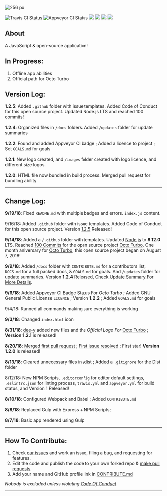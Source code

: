 ![256 px](https://user-images.githubusercontent.com/36637989/44937318-90ad0280-ad70-11e8-8876-ae6bb0e4757b.png)

![Travis CI Status](https://api.travis-ci.org/rocketbear27/octo-turbo.svg?branch=master)
![Appveyor CI Status](https://ci.appveyor.com/api/projects/status/g91ex63y4v0e50lg?svg=true)
![](https://img.shields.io/badge/contributors-3-brightgreen.svg)
![](https://img.shields.io/badge/npm_scripts-passing-brightgreen.svg)
![](https://img.shields.io/badge/repo_size-159_MB-brightgreen.svg)
![](https://img.shields.io/badge/app_size-118_KB-brightgreen.svg)

## About

A JavaScript & open-source application!

## In Progress:
1. Offline app abilities
2. Official path for Octo Turbo

## Version Log:
**1.2.5**: Added `.github` folder with issue templates. Added Code of Conduct for this open source project. Updated Node.js LTS and reached 100 commits!
<br><br>
**1.2.4**: Organized files in `/docs` folders. Added `/updates` folder for update summaries
<br><br>
**1.2.2**: Found and added Appveyor CI badge ; Added a licence to project ; Set `GOALS.md` for goals
<br><br>
**1.2.1**: New logo created, and `/images` folder created with logo licence, and different size logos.
<br><br>
**1.2.0**: HTML file now bundled in build process. Merged pull request for bundling ability

---

## Change Log:
**9/19/18**: Fixed `README.md` with multiple badges and errors. `index.js` content.
<br><br>
9/16/18: Added `.github` folder with issue templates. Added Code of Conduct for this open source project. Version [1.2.5](https://github.com/rocketbear27/octo-turbo/blob/master/docs/updates/1.2.x.md) Released!
<br><br>
**9/14/18**: Added a `/.github` folder with templates. Updated [Node.js]() to **8.12.0** LTS. Reached [100 Commits](https://github.com/rocketbear27/octo-turbo/commits/master) for the open source project [Octo Turbo](). One month aniversary for [Octo Turbo](), this open source project began on August 7, 2018!
<br><br>
**9/9/18**: Added  `/docs` folder with `CONTRIBUTE.md` for a contributors list, `DOCS.md` for a full packed docs, & `GOALS.md` for goals. And `/updates` folder for update summaries. Version **1.2.4** Released, [Check Update Summary For More Details](https://github.com/rocketbear27/octo-turbo/blob/master/docs/updates/1.2.x.md).
<br><br>
**9/6/18**: Added Appveyor CI Badge Status For _Octo Turbo_ ; Added GNU General Public License `LICENCE` ; Version **1.2.2** ; Added `GOALS.md` for goals
<br><br>
9/4/18: Runned all commands making sure everything is working
<br><br>
**9/3/18**: Changed `index.html` icon
<br><br>
**8/31/18**: [dee-y](https://github.com/dee-y) added new files and the _Official Logo For_ [Octo Turbo](https://github.com/rocketbear27/octo-turbo) ; **Version 1.2.1** is released!
<br><br>
**8/20/18**: [Merged first pull request](https://github.com/rocketbear27/octo-turbo/pull/3) ; [First issue resolved](https://github.com/rocketbear27/octo-turbo/issues/2) ; First star! **Version 1.2.0** is released!
<br><br>
**8/13/18**: Cleared unnecessary files in /dist ; Added a `.gitignore` for the Dist folder
<br><br>
8/12/18: New NPM Scripts, `.editorconfig` for editor default settings, `.eslintrc.json` for linting process, `travis.yml` and `appveyor.yml` for build status, and Version 1 Released!
<br><br>
**8/10/18**: Configured Webpack and Babel ; Added `CONTRIBUTE.md`
<br><br>
**8/8/18**: Replaced Gulp with Express + NPM Scripts;
<br><br>
**8/7/18**: Basic app rendered using Gulp

---

## How To Contribute:
1. Check [our issues](https://github.com/rocketbear27/octo-turbo/issues) and work an issue, filing a bug, and requesting for features.
2. Edit the code and publish the code to your own forked repo & [make pull requests](https://github.com/Roshanjossey/first-contributions/blob/master/README.md)
3. Add your name and GitHub profile link in [CONTRIBUTE.md]()

_Nobody is excluded unless violating [Code Of Conduct](https://github.com/rocketbear27/octo-turbo/blob/master/CODE_OF_CONDUCT.md)_

---
